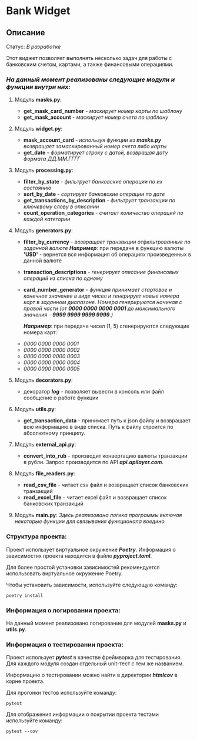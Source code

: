 # Bank Widget

## Описание

Статус: *В разработке*

Этот виджет позволяет выполнять несколько задач для работы
с банковским счетом, картами, а также финансовыми операциями.

### *На данный момент реализованы следующие модули и функции внутри них:*

1. Модуль **masks.py**:
    + **get_mask_card_number** - *маскирует номер карты по шаблону*
    + **get_mask_account** - *маскирует номер счета по шаблону*
   
2. Модуль **widget.py**:
    + **mask_account_card** - *используя функции из **masks.py** возвращает замаскированный номер счета либо карты*
    + **get_date** - *форматирует строку с датой, возвращая дату формата ДД.ММ.ГГГГ*

3. Модуль **processing.py**:
    + **filter_by_state** - *фильтрует банковские операции по их состоянию*
    + **sort_by_date** - *сортирует банковские операции по дате*
    + **get_transactions_by_description** - *фильтрует транзакции по ключевому слову в описании*
    + **count_operation_categories** - *считает количество операций по каждой категории*

4. Модуль **generators.py**:
   + **filter_by_currency** - *возвращает транзакции отфильтрованные по заданной валюте*
   ***Например***: при передаче в функцию валюты **'USD'** - вернется вся информация об операциях 
   произведенных в данной валюте
   + **transaction_descriptions** - *генерирует описание финансовых операций из списка по одному*
   + **card_number_generator** - *функция принимает стартовое и конечное значение в виде чисел и 
   генерирует новые номера карт в заданном диапазоне. Номера генерируются начиная с правой части
   (от **0000 0000 0000 0001** до максимального значения - **9999 9999 9999 9999**.)*
   
     ***Например***: при передаче чисел (1, 5) сгенерируются следующие номера карт:
   - *0000 0000 0000 0001*
   - *0000 0000 0000 0002*
   - *0000 0000 0000 0003*
   - *0000 0000 0000 0004*
   - *0000 0000 0000 0005*

5. Модуль **decorators.py**:
   + декоратор ***log*** - позволяет вывести в консоль или файл сообщение о работе функции

6. Модуль **utils.py**:
   + **get_transaction_data** - принимает путь к json файлу и возвращает всю информацию в виде списка.
      Путь к файлу строится по абсолютному принципу.

7. Модуль **external_api.py**:
   + **convert_into_rub** - производит конвертацию валюты транзакции в рубли. Запрос производится по API
      ***api.apilayer.com***.

8. Модуль **file_readers.py**:
   + **read_csv_file** - читает csv файл и возвращает список банковских транзакций
   + **read_excel_file** - читает excel файл и возвращает список банковских транзакций

9. Модуль **main.py**:
   *Здесь реализована логика программы включая некоторые функции для связывания функционала воедино*
### Структура проекта:

Проект использует виртуальное окружение ***Poetry***. Информация о зависимостях проекта
находится в файле ***pyproject.toml***. 

Для более простой установки зависимостей рекомендуется использовать виртуальное окружение
Poetry. 

Чтобы установить зависимости, используйте следующую команду:

```
poetry install
```

### Информация о логировании проекта:

На данный момент реализовано логирование для модулей **masks.py** и **utils.py**.



### Информация о тестировании проекта:

Проект использует ***pytest*** в качестве фреймворка для тестирования.
Для каждого модуля создан отдельный unit-тест с тем же названием.

Информацию о тестировании можно найти в директории ***htmlcov*** в корне проекта.

Для прогонки тестов используйте команду:

```
pytest
```

Для отображения информации о покрытии проекта тестами используйте команду:

```
pytest --cov
```
